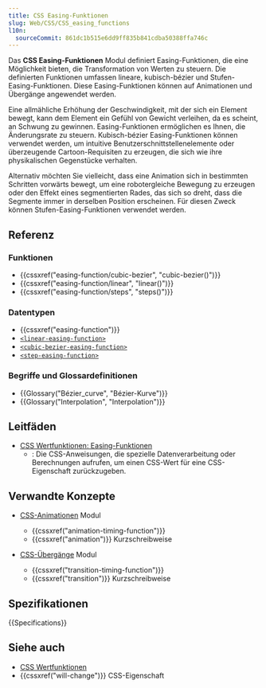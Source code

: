 ```yaml
---
title: CSS Easing-Funktionen
slug: Web/CSS/CSS_easing_functions
l10n:
  sourceCommit: 861dc1b515e6dd9ff835b841cdba50388ffa746c
---
```


Das **CSS Easing-Funktionen** Modul definiert Easing-Funktionen, die eine Möglichkeit bieten, die Transformation von Werten zu steuern. Die definierten Funktionen umfassen lineare, kubisch-bézier und Stufen-Easing-Funktionen. Diese Easing-Funktionen können auf Animationen und Übergänge angewendet werden.

Eine allmähliche Erhöhung der Geschwindigkeit, mit der sich ein Element bewegt, kann dem Element ein Gefühl von Gewicht verleihen, da es scheint, an Schwung zu gewinnen. Easing-Funktionen ermöglichen es Ihnen, die Änderungsrate zu steuern. Kubisch-bézier Easing-Funktionen können verwendet werden, um intuitive Benutzerschnittstellenelemente oder überzeugende Cartoon-Requisiten zu erzeugen, die sich wie ihre physikalischen Gegenstücke verhalten.

Alternativ möchten Sie vielleicht, dass eine Animation sich in bestimmten Schritten vorwärts bewegt, um eine robotergleiche Bewegung zu erzeugen oder den Effekt eines segmentierten Rades, das sich so dreht, dass die Segmente immer in derselben Position erscheinen. Für diesen Zweck können Stufen-Easing-Funktionen verwendet werden.

## Referenz

### Funktionen

- {{cssxref("easing-function/cubic-bezier", "cubic-bezier()")}}
- {{cssxref("easing-function/linear", "linear()")}}
- {{cssxref("easing-function/steps", "steps()")}}

### Datentypen

- {{cssxref("easing-function")}}
- [`<linear-easing-function>`](/de/docs/Web/CSS/easing-function#linear-easing-function)
- [`<cubic-bezier-easing-function>`](/de/docs/Web/CSS/easing-function#cubic-bezier-easing-function)
- [`<step-easing-function>`](/de/docs/Web/CSS/easing-function#step-easing-function)

### Begriffe und Glossardefinitionen

- {{Glossary("Bézier_curve", "Bézier-Kurve")}}
- {{Glossary("Interpolation", "Interpolation")}}

## Leitfäden

- [CSS Wertfunktionen: Easing-Funktionen](/de/docs/Web/CSS/CSS_Values_and_Units/CSS_Value_Functions#easing_functions)
  - : Die CSS-Anweisungen, die spezielle Datenverarbeitung oder Berechnungen aufrufen, um einen CSS-Wert für eine CSS-Eigenschaft zurückzugeben.

## Verwandte Konzepte

- [CSS-Animationen](/de/docs/Web/CSS/CSS_animations) Modul
  - {{cssxref("animation-timing-function")}}
  - {{cssxref("animation")}} Kurzschreibweise

- [CSS-Übergänge](/de/docs/Web/CSS/CSS_transitions) Modul
  - {{cssxref("transition-timing-function")}}
  - {{cssxref("transition")}} Kurzschreibweise

## Spezifikationen

{{Specifications}}

## Siehe auch

- [CSS Wertfunktionen](/de/docs/Web/CSS/CSS_Values_and_Units/CSS_Value_Functions)
- {{cssxref("will-change")}} CSS-Eigenschaft
